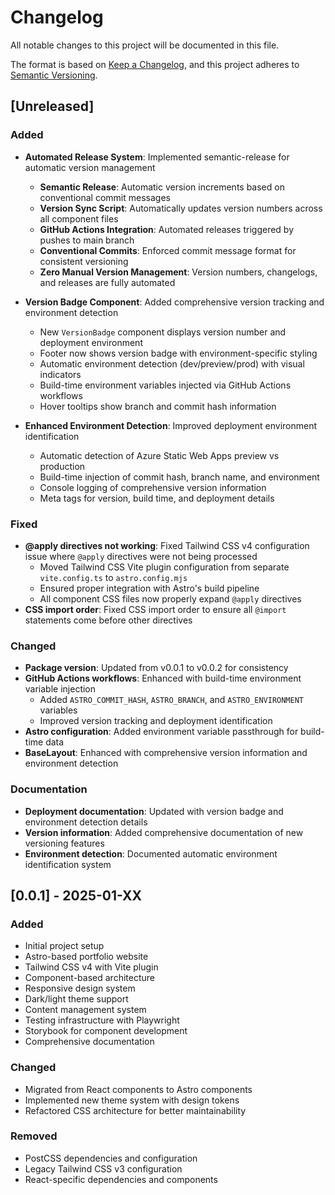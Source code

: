 # Changelog

All notable changes to this project will be documented in this file.

The format is based on [Keep a Changelog](https://keepachangelog.com/en/1.0.0/),
and this project adheres to [Semantic Versioning](https://semver.org/spec/v2.0.0.html).

## [Unreleased]

### Added

- **Automated Release System**: Implemented semantic-release for automatic version management
  - **Semantic Release**: Automatic version increments based on conventional commit messages
  - **Version Sync Script**: Automatically updates version numbers across all component files
  - **GitHub Actions Integration**: Automated releases triggered by pushes to main branch
  - **Conventional Commits**: Enforced commit message format for consistent versioning
  - **Zero Manual Version Management**: Version numbers, changelogs, and releases are fully automated

- **Version Badge Component**: Added comprehensive version tracking and environment detection
  - New `VersionBadge` component displays version number and deployment environment
  - Footer now shows version badge with environment-specific styling
  - Automatic environment detection (dev/preview/prod) with visual indicators
  - Build-time environment variables injected via GitHub Actions workflows
  - Hover tooltips show branch and commit hash information

- **Enhanced Environment Detection**: Improved deployment environment identification
  - Automatic detection of Azure Static Web Apps preview vs production
  - Build-time injection of commit hash, branch name, and environment
  - Console logging of comprehensive version information
  - Meta tags for version, build time, and deployment details

### Fixed

- **@apply directives not working**: Fixed Tailwind CSS v4 configuration issue where `@apply` directives were not being processed
  - Moved Tailwind CSS Vite plugin configuration from separate `vite.config.ts` to `astro.config.mjs`
  - Ensured proper integration with Astro's build pipeline
  - All component CSS files now properly expand `@apply` directives
- **CSS import order**: Fixed CSS import order to ensure all `@import` statements come before other directives

### Changed

- **Package version**: Updated from v0.0.1 to v0.0.2 for consistency
- **GitHub Actions workflows**: Enhanced with build-time environment variable injection
  - Added `ASTRO_COMMIT_HASH`, `ASTRO_BRANCH`, and `ASTRO_ENVIRONMENT` variables
  - Improved version tracking and deployment identification
- **Astro configuration**: Added environment variable passthrough for build-time data
- **BaseLayout**: Enhanced with comprehensive version information and environment detection

### Documentation

- **Deployment documentation**: Updated with version badge and environment detection details
- **Version information**: Added comprehensive documentation of new versioning features
- **Environment detection**: Documented automatic environment identification system

## [0.0.1] - 2025-01-XX

### Added

- Initial project setup
- Astro-based portfolio website
- Tailwind CSS v4 with Vite plugin
- Component-based architecture
- Responsive design system
- Dark/light theme support
- Content management system
- Testing infrastructure with Playwright
- Storybook for component development
- Comprehensive documentation

### Changed

- Migrated from React components to Astro components
- Implemented new theme system with design tokens
- Refactored CSS architecture for better maintainability

### Removed

- PostCSS dependencies and configuration
- Legacy Tailwind CSS v3 configuration
- React-specific dependencies and components

